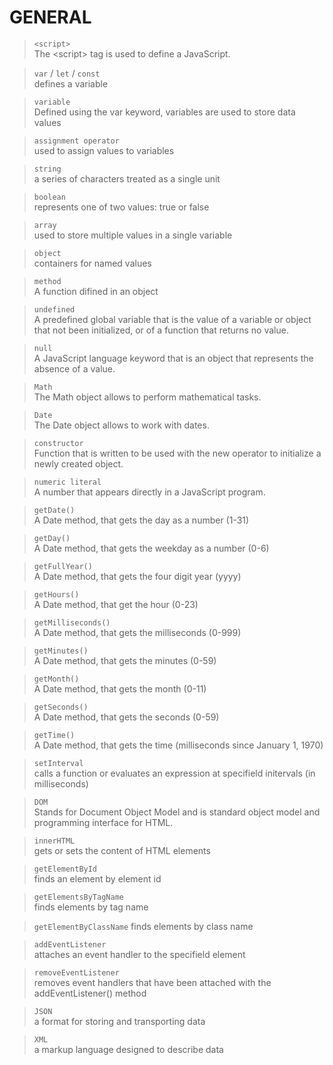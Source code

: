 # **GENERAL**

>`<script>`  
The \<script> tag is used to define a JavaScript.  

>`var` / `let` / `const`  
defines a variable  

>`variable`  
Defined using the var keyword, variables are used to store data values  

>`assignment operator`  
used to assign values to variables  

>`string`  
a series of characters treated as a single unit  

>`boolean`  
represents one of two values: true or false  

>`array`  
used to store multiple values in a single variable  

>`object`  
containers for named values  

>`method`  
A function difined in an object

>`undefined`  
A predefined global variable that is the value of a variable or object that not been initialized, or of a function that returns no value.  

>`null`  
A JavaScript language keyword that is an object that represents the absence of a value.  

>`Math`  
The Math object allows to perform mathematical tasks.  

>`Date`  
The Date object allows to work with dates.  

>`constructor`  
Function that is written to be used with the new operator to initialize a newly created object.  

>`numeric literal`  
A number that appears directly in a JavaScript program.  

>`getDate()`  
A Date method, that gets the day as a number (1-31)  

>`getDay()`  
A Date method, that gets the weekday as a number (0-6)  

>`getFullYear()`  
A Date method, that gets the four digit year (yyyy)  

>`getHours()`  
A Date method, that get the hour (0-23)  

>`getMilliseconds()`  
A Date method, that gets the milliseconds (0-999)  

>`getMinutes()`  
A Date method, that gets the minutes (0-59)  

>`getMonth()`  
A Date method, that gets the month (0-11)  

>`getSeconds()`  
A Date method, that gets the seconds (0-59)  

>`getTime()`  
A Date method, that gets the time (milliseconds since January 1, 1970)  

>`setInterval`  
calls a function or evaluates an expression at specifield initervals (in milliseconds)  

>`DOM`  
Stands for Document Object Model and is standard object model and programming interface for HTML.  

>`innerHTML`  
gets or sets the content of HTML elements  

>`getElementById`  
finds an element by element id  

>`getElementsByTagName`  
finds elements by tag name  

>`getElementByClassName`
finds elements by class name  

>`addEventListener`  
attaches an event handler to the specifield element  

>`removeEventListener`  
removes event handlers that have been attached with the addEventListener() method  

>`JSON`  
a format for storing and transporting data  

>`XML`  
a markup language designed to describe data